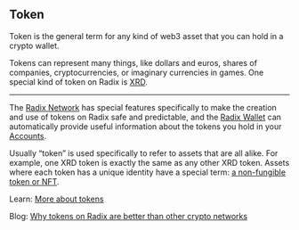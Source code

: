 ## Token

Token is the general term for any kind of web3 asset that you can hold in a crypto wallet.

Tokens can represent many things, like dollars and euros, shares of companies, cryptocurrencies, or imaginary currencies in games. One special kind of token on Radix is [XRD](?glossaryAnchor=xrd).

---

The [Radix Network](?glossaryAnchor=radixnetwork) has special features specifically to make the creation and use of tokens on Radix safe and predictable, and the [Radix Wallet](?glossaryAnchor=radixwallet) can automatically provide useful information about the tokens you hold in your [Accounts](?glossaryAnchor=accounts).

Usually “token” is used specifically to refer to assets that are all alike. For example, one XRD token is exactly the same as any other XRD token. Assets where each token has a unique identity have a special term: [a non-fungible token or NFT](?glossaryAnchor=nfts).

Learn: [More about tokens](https://learn.radixdlt.com/article/what-is-a-token)

Blog: [Why tokens on Radix are better than other crypto networks](https://www.radixdlt.com/blog/its-10pm-do-you-know-where-your-tokens-are)
